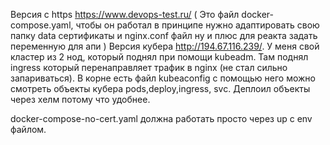 Версия с https https://www.devops-test.ru/ ( Это файл docker-compose.yaml, чтобы он работал в принципе нужно адаптировать свою папку data сертификаты и nginx.conf файл ну и плюс  для реакта задать переменную для апи )
Версия кубера http://194.67.116.239/. У меня свой кластер из 2 нод, который поднял при помощи kubeadm. Там поднял ingress который перенаправляет трафик в nginx (не стал сильно запариваться). В корне есть файл kubeaconfig с помощью него можно смотреть объекты кубера pods,deploy,ingress, svc. Деплоил объекты через хелм потому что удобнее.

docker-compose-no-cert.yaml должна работать просто через up с env файлом.




